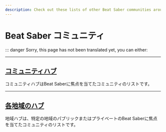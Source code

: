 ```yaml
---
description: Check out these lists of other Beat Saber communities around the internet!
---
```


# Beat Saber コミュニティ
::: danger Sorry, this page has not been translated yet, you can either:

---

## [コミュニティハブ](./community-hub.md)
コミュニティハブはBeat Saberに焦点を当てたコミュニティのリストです。

---

## [各地域のハブ](./regional-hub.md)
地域ハブは、特定の地域のパブリックまたはプライベートのBeat Saberに焦点を当てたコミュニティのリストです。
